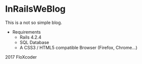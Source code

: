 # InRailsWeBlog

This is a not so simple blog.

- Requirements
  * Rails 4.2.4
  * SQL Database
  * A CSS3 / HTML5 compatible Browser (Firefox, Chrome…)

2017 FloXcoder

